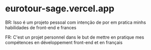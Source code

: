 # eurotour-sage.vercel.app

BR: Isso é um projeto pessoal com intenção de por em pratica minhs habilidades de front-end e frances 

FR: C'est un projet personnel dans le but de mettre en pratique mes compétences en développement front-end et en français
